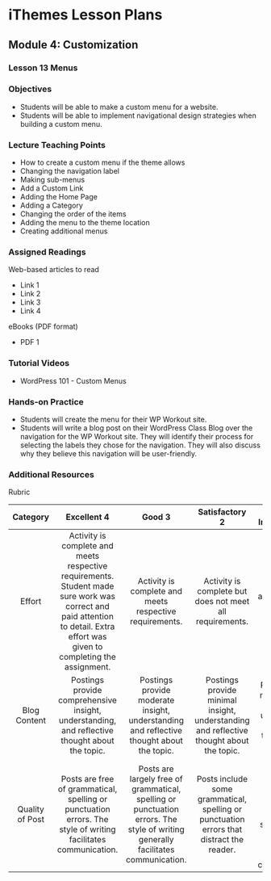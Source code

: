 iThemes Lesson Plans
==================

Module 4: Customization
--------------------------

### Lesson 13 Menus

### Objectives

* Students will be able to make a custom menu for a website. 
* Students will be able to implement navigational design strategies when building a custom menu.

### Lecture Teaching Points

- How to create a custom menu if the theme allows
- Changing the navigation label
- Making sub-menus
- Add a Custom  Link
- Adding the Home Page
- Adding a Category
- Changing the order of the items
- Adding the menu to the theme location
- Creating additional menus

### Assigned Readings

Web-based articles to read

* Link 1
* Link 2
* Link 3
* Link 4

eBooks (PDF format)

* PDF 1

### Tutorial Videos

* WordPress 101 - Custom Menus

### Hands-on Practice

* Students will create the menu for their WP Workout site.
* Students will write a blog post on their WordPress Class Blog over the navigation for the WP Workout site. They will identify their process for selecting the labels they chose for the navigation. They will also discuss why they believe this navigation will be user-friendly.

### Additional Resources

Rubric

| **Category** | **Excellent 4** | **Good 3** | **Satisfactory 2** | **Needs Improvement 1** | **Points Received** |
|:------------:|:---------------:|:----------:|:------------------:|:-----------:|:------------:|
| Effort | Activity is complete and meets respective requirements. Student made sure work was correct and paid attention to detail. Extra effort was given to completing the assignment. | Activity is complete and meets respective requirements. | Activity is complete but does not meet all requirements. | Activity is incomplete and/or does not meet respective requirements.| |
| Blog Content | Postings provide comprehensive insight, understanding, and reflective thought about the topic. | Postings provide moderate insight, understanding and reflective thought about the topic. | Postings provide minimal insight, understanding and reflective thought about the topic. | Postings show no evidence of insight, understanding or reflective thought about the topic. | |
| Quality of Post | Posts are free of grammatical, spelling or punctuation errors.  The style of writing facilitates communication. | Posts are largely free of grammatical, spelling or punctuation errors.  The style of writing generally facilitates communication. | Posts include some grammatical, spelling or punctuation errors that distract the reader. | Posts contain numerous grammatical, spelling or punctuation errors.  The style of writing does not facilitate effective communication. | |
